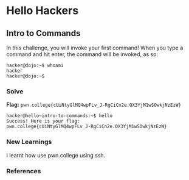 # Hello Hackers

## Intro to Commands
In this challenge, you will invoke your first command! When you type a command and hit enter, the command will be invoked, as so:
```
hacker@dojo:~$ whoami
hacker
hacker@dojo:~$
```

### Solve
**Flag:** `pwn.college{cUiNtyGlMQ4wpFLv_J-RgCiCn2e.QX3YjM1wSOwkjNzEzW}`

```
hacker@hello~intro-to-commands:~$ hello
Success! Here is your flag:
pwn.college{cUiNtyGlMQ4wpFLv_J-RgCiCn2e.QX3YjM1wSOwkjNzEzW}

```

### New Learnings
I learnt how use pwn.college using ssh.

### References 
